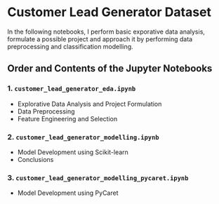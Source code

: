 # Customer Lead Generator Dataset

In the following notebooks, I perform basic exporative data analysis, formulate a possible project and approach it by performing data preprocessing and classification modelling.

## Order and Contents of the Jupyter Notebooks

### 1. `customer_lead_generator_eda.ipynb`
* Explorative Data Analysis and Project Formulation
* Data Preprocessing
* Feature Engineering and Selection

### 2. `customer_lead_generator_modelling.ipynb`
* Model Development using Scikit-learn
* Conclusions

### 3. `customer_lead_generator_modelling_pycaret.ipynb`
* Model Development using PyCaret
